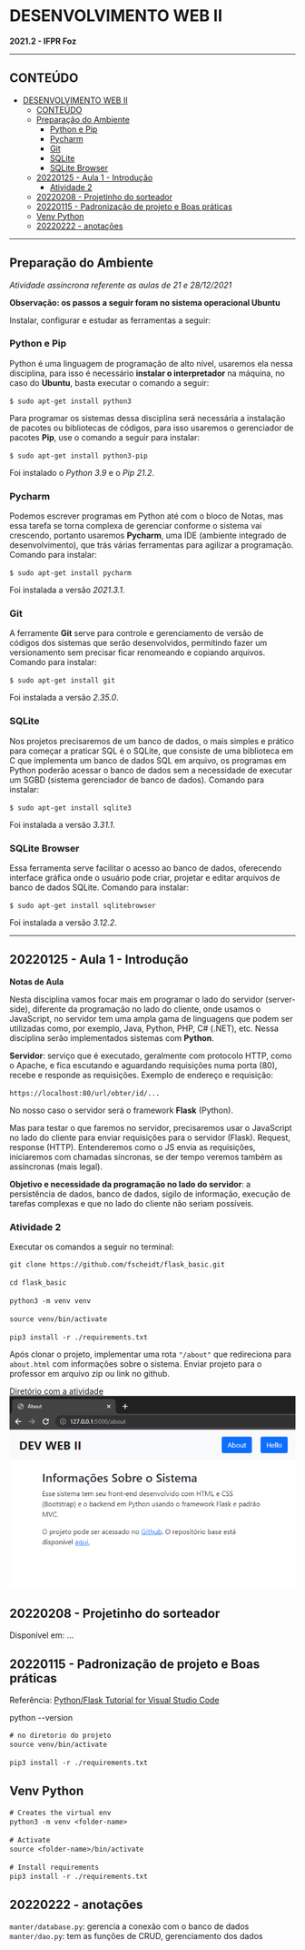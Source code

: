 <!-- Justifica o texto (em sistemas que suportam) -->
<!-- <style>body {text-align: justify}</style> -->
# DESENVOLVIMENTO WEB II
**2021.2 - IFPR Foz**

---

## CONTEÚDO

- [DESENVOLVIMENTO WEB II](#desenvolvimento-web-ii)
  - [CONTEÚDO](#conteúdo)
  - [Preparação do Ambiente](#preparação-do-ambiente)
    - [Python e Pip](#python-e-pip)
    - [Pycharm](#pycharm)
    - [Git](#git)
    - [SQLite](#sqlite)
    - [SQLite Browser](#sqlite-browser)
  - [20220125 - Aula 1 - Introdução](#20220125---aula-1---introdução)
    - [Atividade 2](#atividade-2)
  - [20220208 - Projetinho do sorteador](#20220208---projetinho-do-sorteador)
  - [20220115 - Padronização de projeto e Boas práticas](#20220115---padronização-de-projeto-e-boas-práticas)
  - [Venv Python](#venv-python)
  - [20220222 - anotações](#20220222---anotações)

---
## Preparação do Ambiente
*Atividade assíncrona referente as aulas de 21 e 28/12/2021*

**Observação: os passos a seguir foram no sistema operacional Ubuntu**

Instalar, configurar e estudar as ferramentas a seguir:

### Python e Pip

Python é uma linguagem de programação de alto nível, usaremos ela nessa disciplina, para isso é necessário **instalar o interpretador** na máquina, no caso do **Ubuntu**, basta executar o comando a seguir:

`$ sudo apt-get install python3`

Para programar os sistemas dessa disciplina será necessária a instalação de pacotes ou bibliotecas de códigos, para isso usaremos o gerenciador de pacotes **Pip**, use o comando a seguir para instalar:

`$ sudo apt-get install python3-pip`

Foi instalado o *Python 3.9* e o *Pip 21.2*.

### Pycharm

Podemos escrever programas em Python até com o bloco de Notas, mas essa tarefa se torna complexa de gerenciar conforme o sistema vai crescendo, portanto usaremos **Pycharm**, uma IDE (ambiente integrado de desenvolvimento), que trás várias ferramentas para agilizar a programação. Comando para instalar:

`$ sudo apt-get install pycharm`

Foi instalada a versão *2021.3.1*.

### Git

A ferramente **Git** serve para controle e gerenciamento de versão de códigos dos sistemas que serão desenvolvidos, permitindo fazer um versionamento sem precisar ficar renomeando e copiando arquivos. Comando para instalar:

`$ sudo apt-get install git`

Foi instalada a versão *2.35.0*.

### SQLite

Nos projetos precisaremos de um banco de dados, o mais simples e prático para começar a praticar SQL é o SQLite, que consiste de uma biblioteca em C que implementa um banco de dados SQL em arquivo, os programas em Python poderão acessar o banco de dados sem a necessidade de executar um SGBD (sistema gerenciador de banco de dados). Comando para instalar:

`$ sudo apt-get install sqlite3`

Foi instalada a versão *3.31.1*.

### SQLite Browser

Essa ferramenta serve facilitar o acesso ao banco de dados, oferecendo interface gráfica onde o usuário pode criar, projetar e editar arquivos de banco de dados SQLite. Comando para instalar:

`$ sudo apt-get install sqlitebrowser`

Foi instalada a versão *3.12.2*.

---

## 20220125 - Aula 1 - Introdução
**Notas de Aula**

Nesta disciplina vamos focar mais em programar o lado do servidor (server-side), diferente da programação no lado do cliente, onde usamos o JavaScript, no servidor tem uma ampla gama de linguagens que podem ser utilizadas como, por exemplo, Java, Python, PHP, C# (.NET), etc. Nessa disciplina serão implementados sistemas com **Python**.

**Servidor**: serviço que é executado, geralmente com protocolo HTTP, como o Apache, e fica escutando e aguardando requisições numa porta (80), recebe e responde as requisições. Exemplo de endereço e requisição:

`https://localhost:80/url/obter/id/...`

No nosso caso o servidor será o framework **Flask** (Python).

Mas para testar o que faremos no servidor, precisaremos usar o JavaScript no lado do cliente para enviar requisições para o servidor (Flask). Request, response (HTTP). Entenderemos como o JS envia as requisições, iniciaremos com chamadas síncronas, se der tempo veremos também as assíncronas (mais legal).

**Objetivo e necessidade da programação no lado do servidor**: a persistência de dados, banco de dados, sigilo de informação, execução de tarefas complexas e que no lado do cliente não seriam possíveis.

### Atividade 2

Executar os comandos a seguir no terminal:

```
git clone https://github.com/fscheidt/flask_basic.git

cd flask_basic

python3 -m venv venv

source venv/bin/activate

pip3 install -r ./requirements.txt
```

Após clonar o projeto, implementar uma rota `"/about"` que redireciona para `about.html` com informações sobre o sistema. Enviar projeto para o professor em arquivo zip ou link no github.

[Diretório com a atividade](/flask_basic/)
![rota-about-implementada.png](./flask_basic/rota-about-implementada.png)

## 20220208 - Projetinho do sorteador

Disponível em: ...

## 20220115 - Padronização de projeto e Boas práticas

Referência: [Python/Flask Tutorial for Visual Studio Code](https://github.com/microsoft/python-sample-vscode-flask-tutorial)

python --version


```
# no diretorio do projeto
source venv/bin/activate

pip3 install -r ./requirements.txt
```


## Venv Python

```
# Creates the virtual env
python3 -m venv <folder-name>

# Activate
source <folder-name>/bin/activate

# Install requirements
pip3 install -r ./requirements.txt

```
## 20220222 - anotações
`manter/database.py`: gerencia a conexão com o banco de dados
`manter/dao.py`: tem as funções de CRUD, gerenciamento dos dados